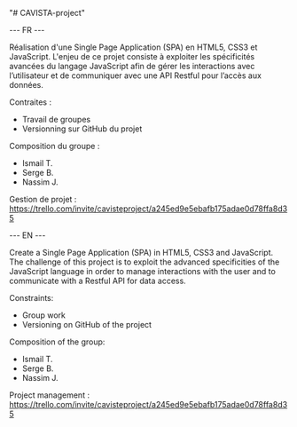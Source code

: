 "# CAVISTA-project" 

--- FR ---

Réalisation d'une Single Page Application (SPA) en HTML5, CSS3 et JavaScript. L'enjeu de ce projet consiste à exploiter les spécificités avancées du langage JavaScript afin de gérer les interactions avec l’utilisateur et de communiquer avec une API Restful pour l’accès aux données.

Contraites : 
- Travail de groupes
- Versionning sur GitHub du projet

Composition du groupe :
- Ismail T.
- Serge B.
- Nassim J.

Gestion de projet : https://trello.com/invite/cavisteproject/a245ed9e5ebafb175adae0d78ffa8d35

--- EN ---

Create a Single Page Application (SPA) in HTML5, CSS3 and JavaScript. The challenge of this project is to exploit the advanced specificities of the JavaScript language in order to manage interactions with the user and to communicate with a Restful API for data access.

Constraints:
- Group work
- Versioning on GitHub of the project


Composition of the group:
- Ismail T.
- Serge B.
- Nassim J.

Project management : https://trello.com/invite/cavisteproject/a245ed9e5ebafb175adae0d78ffa8d35
